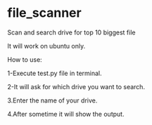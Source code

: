 # file_scanner
Scan and search drive for top 10 biggest file

It will work on ubuntu only.

How to use:

1-Execute test.py file in terminal.

2-It will ask for which drive you want to search.

3.Enter the name of your drive.

4.After sometime it will show the output.
